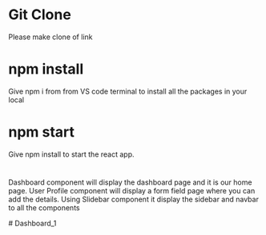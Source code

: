 # Git Clone

Please make clone of link


# npm install

Give npm i from from VS code terminal to install all the packages in your local

# npm start

Give npm install to start the react app.

#
Dashboard component will display the dashboard page and it is our home page.
User Profile component will display a form field page where you can add the details.
Using Slidebar component it display the sidebar and navbar to all the components

#   D a s h b o a r d _ 1  
 